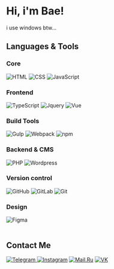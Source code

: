 <h1>Hi, i'm Bae!</h1>

i use windows btw...

<h2>Languages & Tools</h2>

<div>
<h3>Core</h3>
<img alt="HTML" src="https://img.shields.io/badge/html-%23ECDBBA?style=for-the-badge&logo=html5&logoColor=%23282A36">
<img alt="CSS" src="https://img.shields.io/badge/CSS-%23ECDBBA?style=for-the-badge&logo=CSS&logoColor=%23282A36">
<img alt="JavaScript" src="https://img.shields.io/badge/javascript-%23ECDBBA?style=for-the-badge&logo=javascript&logoColor=%23282A36">

<h3>Frontend</h3>
<img alt="TypeScript" src="https://img.shields.io/badge/typescript-%23ECDBBA?style=for-the-badge&logo=typescript&logoColor=%23282A36">
<img alt="Jquery" src="https://img.shields.io/badge/jquery-%23ECDBBA?style=for-the-badge&logo=jquery&logoColor=%23282A36">
<img alt="Vue" src="https://img.shields.io/badge/vue.js-%23ECDBBA?style=for-the-badge&logo=vue.js&logoColor=%23282A36">

<h3>Build Tools</h3>
<img alt="Gulp" src="https://img.shields.io/badge/gulp.js-%23ECDBBA?style=for-the-badge&logo=gulp&logoColor=%23282A36">
<img alt="Webpack" src="https://img.shields.io/badge/webpack-%23ECDBBA?style=for-the-badge&logo=webpack&logoColor=%23282A36">
<img alt="npm" src="https://img.shields.io/badge/npm-%23ECDBBA?style=for-the-badge&logo=npm&logoColor=%23282A36">

<h3>Backend & CMS</h3>
<img alt="PHP" src="https://img.shields.io/badge/php-%23ECDBBA?style=for-the-badge&logo=php&logoColor=%23282A36">
<img alt="Wordpress" src="https://img.shields.io/badge/wordpress-%23ECDBBA?style=for-the-badge&logo=wordpress&logoColor=%23282A36">

<h3>Version control</h3>
<img alt="GitHub" src="https://img.shields.io/badge/GitHub-%23ECDBBA?style=for-the-badge&logo=GitHub&logoColor=%23282A36">
<img alt="GitLab" src="https://img.shields.io/badge/GitLab-%23ECDBBA?style=for-the-badge&logo=GitLab&logoColor=%23282A36">
<img alt="Git" src="https://img.shields.io/badge/git-%23ECDBBA?style=for-the-badge&logo=git&logoColor=%23282A36">

<h3>Design</h3>
<img alt="Figma" src="https://img.shields.io/badge/Figma-%23ECDBBA?style=for-the-badge&logo=Figma&logoColor=%23282A36">

</div>

<br/>

<h2>Contact Me</h2>

<div>
    <a href="https://t.me/ewewezze" target="_blank">
      <img src="https://img.shields.io/badge/Telegram-%23ECDBBA?style=for-the-badge&logo=Telegram&logoColor=%23282A36" alt="Telegram"/>
    </a>
    <a href="https://www.instagram.com/ewewezze/" target="_blank">
      <img src="https://img.shields.io/badge/Instagram-%23ECDBBA?style=for-the-badge&logo=Instagram&logoColor=%23282A36" alt="Instagram"/></a>
    <a href="mailto:talkingtom32203@mail.ru" target="_blank">
      <img src="https://img.shields.io/badge/Mail.ru-%23ECDBBA?style=for-the-badge&logo=Mail.ru&logoColor=%23282A36" alt="Mail.Ru"/></a>
    </a>
    <a href="https://vk.com/ewewezze" target="_blank">
      <img src="https://img.shields.io/badge/VK-%23ECDBBA?style=for-the-badge&logo=VK&logoColor=%23282A36" alt="VK"/></a>
    </a>
</div>
